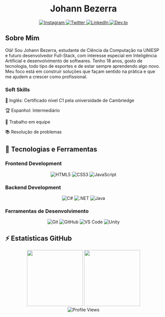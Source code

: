 <!-- <div align="center">
  <img 
    src="https://github.com/johann0301/johann0301/blob/main/foto-perfil-github.jpg?raw=true"
    alt="Foto de Perfil" 
    width="200" 
    height="200" 
    style="border-radius: 50%; object-fit: cover; object-position: center; border: 2px solid #00A6ED; margin: 20px 0;" 
  /> -->

  <h1 align="center">Johann Bezerra</h1>
  
  <div align="center">
    <a href="https://www.instagram.com/johann_andrade/">
      <img src="https://img.shields.io/badge/Instagram-000000?style=for-the-badge&logo=instagram&logoColor=00A6ED" alt="Instagram"/>
    </a>
    <a href="https://twitter.com/">
      <img src="https://img.shields.io/badge/Twitter-000000?style=for-the-badge&logo=twitter&logoColor=00A6ED" alt="Twitter"/>
    </a>
    <a href="https://www.linkedin.com/in/johann-bezerra">
      <img src="https://img.shields.io/badge/LinkedIn-000000?style=for-the-badge&logo=linkedin&logoColor=00A6ED" alt="LinkedIn"/>
    </a>
    <a href="https://dev.to/jeniblo_dev">
      <img src="https://img.shields.io/badge/Gmail-000000?style=for-the-badge&logo=gmail&logoColor=00A6ED" alt="Dev.to"/>
    </a>
  </div>
</div>

## Sobre Mim

Olá! Sou Johann Bezerra, estudante de Ciência da Computação na UNIESP e futuro desenvolvedor Full-Stack, com interesse especial em Inteligência Artificial e desenvolvimento de softwares. Tenho 18 anos, gosto de tecnologia, todo tipo de esportes e de estar sempre aprendendo algo novo. Meu foco está em construir soluções que façam sentido na prática e que me ajudem a crescer como profissional.

<!--### Experiência Profissional
<div display="inline-block">
 <p>🤿 </p>
 <p>💻 </p>
 <p>📚 </p>
 <p>📷  </p>
 <p>☕🎮 </p>
</div>-->

### Soft Skills
<div display="inline-block">
 <p>🎯 Inglês: Certificado nível C1 pela universidade de Cambriedge </p>
 <p>🏆 Espanhol: Intermediário </p>
 <p>🌟 Trabalho em equipe</p>
 <p>📚 Resolução de problemas</p>
</div>

## 🚀 Tecnologias e Ferramentas

### Frontend Development
<div align="center">
  <img src="https://img.shields.io/badge/HTML5-000000?style=for-the-badge&logo=html5&logoColor=00A6ED" alt="HTML5"/>
  <img src="https://img.shields.io/badge/CSS3-000000?style=for-the-badge&logo=css3&logoColor=00A6ED" alt="CSS3"/>
  <img src="https://img.shields.io/badge/JavaScript-000000?style=for-the-badge&logo=javascript&logoColor=00A6ED" alt="JavaScript"/>
</div>

### Backend Development
<div align="center">
  <img src="https://img.shields.io/badge/C%23-000000?style=for-the-badge&logo=c-sharp&logoColor=00A6ED" alt="C#"/>
  <img src="https://img.shields.io/badge/Python-000000?style=for-the-badge&logo=python&logoColor=00A6ED" alt=".NET"/>
  <img src="https://img.shields.io/badge/Java-000000?style=for-the-badge&logo=openjdk&logoColor=00A6ED" alt="Java"/>
<!--  <img src="https://img.shields.io/badge/Kotlin-000000?style=for-the-badge&logo=kotlin&logoColor=00A6ED" alt="Kotlin"/> -->
</div>

### Ferramentas de Desenvolvimento
<div align="center">
  <img src="https://img.shields.io/badge/Git-000000?style=for-the-badge&logo=git&logoColor=00A6ED" alt="Git"/>
  <img src="https://img.shields.io/badge/GitHub-000000?style=for-the-badge&logo=github&logoColor=00A6ED" alt="GitHub"/>
  <img src="https://img.shields.io/badge/VS%20Code-000000?style=for-the-badge&logo=visual-studio-code&logoColor=00A6ED" alt="VS Code"/>
  <img src="https://img.shields.io/badge/Unity-000000?style=for-the-badge&logo=unity&logoColor=00A6ED" alt="Unity"/>
</div>

## ⚡ Estatísticas GitHub

<div align="center">
  <img height="180em" src="https://github-readme-stats-eight-theta.vercel.app/api?username=johann0301&show_icons=true&theme=react&include_all_commits=true&count_private=true"/>
  <img height="180em" src="https://github-readme-stats-eight-theta.vercel.app/api/top-langs/?username=johann0301&layout=compact&langs_count=8&theme=react"/>
</div>

<div align="center">
  <img src="https://komarev.com/ghpvc/?username=johann0301&color=00A6ED&style=for-the-badge&label=VISITAS" alt="Profile Views"/>
  
 <!--<div align="center">
  <img src="https://raw.githubusercontent.com/johann0301/johann0301/output/github-contribution-grid-snake-dark.svg" alt="snake gif" />
</div>-->

</div>
